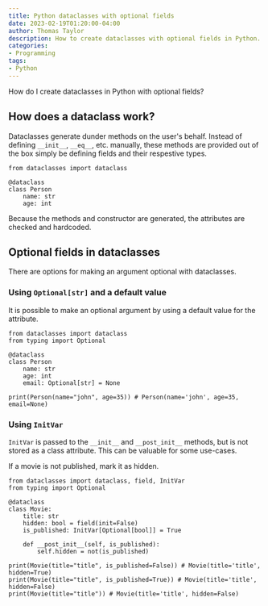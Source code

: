```yaml
---
title: Python dataclasses with optional fields
date: 2023-02-19T01:20:00-04:00
author: Thomas Taylor
description: How to create dataclasses with optional fields in Python.
categories:
- Programming
tags:
- Python
---
```


How do I create dataclasses in Python with optional fields? 

## How does a dataclass work?

Dataclasses generate dunder methods on the user's behalf. Instead of defining `__init__`, `__eq__`, etc. manually, these methods are provided out of the box simply be defining fields and their respestive types.

```python3
from dataclasses import dataclass

@dataclass
class Person
    name: str
    age: int
```

Because the methods and constructor are generated, the attributes are checked and hardcoded. 

## Optional fields in dataclasses

There are options for making an argument optional with dataclasses.

### Using `Optional[str]` and a default value

It is possible to make an optional argument by using a default value for the attribute.

```python3
from dataclasses import dataclass
from typing import Optional

@dataclass
class Person
    name: str
    age: int
    email: Optional[str] = None

print(Person(name="john", age=35)) # Person(name='john', age=35, email=None)
```

### Using `InitVar`

`InitVar` is passed to the `__init__` and `__post_init__` methods, but is not stored as a class attribute. This can be valuable for some use-cases.

If a movie is not published, mark it as hidden.

```python3
from dataclasses import dataclass, field, InitVar
from typing import Optional

@dataclass
class Movie:
    title: str
    hidden: bool = field(init=False)
    is_published: InitVar[Optional[bool]] = True

    def __post_init__(self, is_published):
        self.hidden = not(is_published)

print(Movie(title="title", is_published=False)) # Movie(title='title', hidden=True)
print(Movie(title="title", is_published=True)) # Movie(title='title', hidden=False)
print(Movie(title="title")) # Movie(title='title', hidden=False)
```
